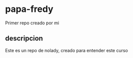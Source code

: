 # papa-fredy
Primer repo creado por mi

## descripcion
Este es un repo de nolady, creado para entender este curso
